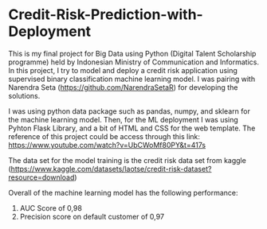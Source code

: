 # Credit-Risk-Prediction-with-Deployment

This is my final project for Big Data using Python (Digital Talent Scholarship programme) held by Indonesian Ministry of Communication and Informatics. In this project, I try to model and deploy a credit risk application using supervised binary classification machine learning model. I was pairing with Narendra Seta (https://github.com/NarendraSetaR) for developing the solutions. 

I was using python data package such as pandas, numpy, and sklearn for the machine learning model. Then, for the ML deployment I was using Pyhton Flask Library, and a bit of HTML and CSS for the web template. The reference of this project could be access through this link: https://www.youtube.com/watch?v=UbCWoMf80PY&t=417s 

The data set for the model training is the credit risk data set from kaggle (https://www.kaggle.com/datasets/laotse/credit-risk-dataset?resource=download) 

Overall of the machine learning model has the following performance: 
1. AUC Score of 0,98
2. Precision score on default customer of 0,97
